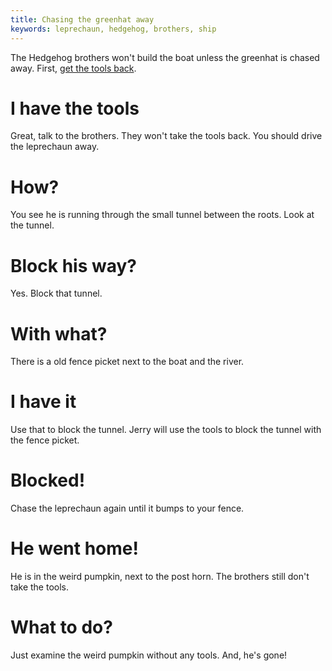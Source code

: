 ```yaml
---
title: Chasing the greenhat away
keywords: leprechaun, hedgehog, brothers, ship
---
```


The Hedgehog brothers won't build the boat unless the greenhat is chased away. First, [get the tools back](080-tools.md).

# I have the tools
Great, talk to the brothers. They won't take the tools back. You should drive the leprechaun away.

# How?
You see he is running through the small tunnel between the roots. Look at the tunnel.

# Block his way?
Yes. Block that tunnel.

# With what?
There is a old fence picket next to the boat and the river.

# I have it
Use that to block the tunnel. Jerry will use the tools to block the tunnel with the fence picket.

# Blocked!
Chase the leprechaun again until it bumps to your fence.

# He went home!
He is in the weird pumpkin, next to the post horn. The brothers still don't take the tools.

# What to do?
Just examine the weird pumpkin without any tools. And, he's gone!
